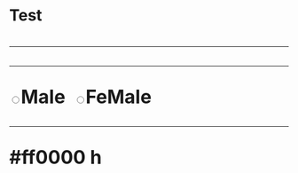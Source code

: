 <style> #ff00ff <p> <font 128,0,0> hi <font/><p/> </style/
<big> <head> <h1>  Test  <h1/> <head/> <big/>
<hr> <hr/>
<input type="radio" name="gndr">Male

  <input type="radio" name="gndr">FeMale
<hr> 
#ff0000 h
